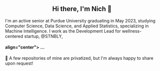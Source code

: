 <h2 align="center"> Hi there, I'm Nich 👋 </h2>
I'm an active senior at Purdue University graduating in May 2023, studying Computer Science, Data Science, and Applied Statistics, specializing in Machine Intelligence. I work as the Development Lead for wellness-centered startup, @STNBLY, 
<h4> align="center"> ... </h4> 💬 
A few repositories of mine are privatized, but I'm always happy to share upon request!



<!--
**NicholasDullam/NicholasDullam** is a ✨ _special_ ✨ repository because its `README.md` (this file) appears on your GitHub profile.

Here are some ideas to get you started:

- 🔭 I’m currently working on ...
- 🌱 I’m currently learning ...
- 👯 I’m looking to collaborate on ...
- 🤔 I’m looking for help with ...
- 💬 Ask me about ...
- 📫 How to reach me: ...
- 😄 Pronouns: ...
- ⚡ Fun fact: ...
-->
